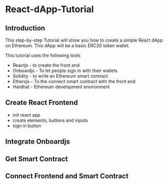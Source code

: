 # React-dApp-Tutorial

## Introduction

This step-by-step Tutorial will show you how to create a simple React dApp on Ethereum. This dApp will be a basic ERC20 token wallet.

This tutorial uses the following tools

- Reactjs - to create the front end
- Onboardjs - To let people sign in with their wallets
- Solidity - to write an Ethereum smart contract
- Ethersjs - To the connect smart contract with the front end
- Hardhat - Ethereum development environment

## Create React Frontend

- init react app
- create elements, buttons and inputs
- sign in button

## Integrate Onboardjs

## Get Smart Contract

## Connect Frontend and Smart Contract
